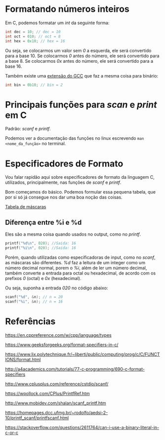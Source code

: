 # Formatando números inteiros

Em C, podemos formatar um *int* da seguinte forma:

```C
int dec = 10; // dec = 10
int oct = 010; // oct = 8
int hex = 0x10; // hex = 16
```

Ou seja, se colocarmos um valor sem *0* a esquerda, ele será convertido para a base 10. Se colocarmos *0* antes do número, ele será convertido para a base 8. Se colocarmos *0x* antes do número, ele será convertido para a base 16.

Também existe uma [extensão do GCC](https://gcc.gnu.org/onlinedocs/gcc/Binary-constants.html) que faz a mesma coisa para binário:

```C
int bin = 0b10; // bin = 2
```

# Principais funções para *scan* e *print* em C

Padrão: *scanf* e *printf*.

Podemos ver a documentação das funções no linux escrevendo ```man <nome_da_função>``` no terminal.

# Especificadores de Formato

Vou falar rapidão aqui sobre especificadores de formato da linguagem C, utilizados, principalmente, nas funções de *scanf* e *printf*.

Bom começamos do básico. Podemos formular essa pequena tabela, que por si só já consegue nos dar uma boa noção das coisas.

[Tabela de máscaras](https://homepages.dcc.ufmg.br/~rodolfo/aedsi-2-10/printf_scanf/conversaoPrintf.gif)

## Diferença entre %i e %d

Eles são a mesma coisa quando usados no output, como no *printf*.

```C
printf("%d\n", 020); //Saida: 16
printf("%i\n", 020); //Saida: 16
```

Porém, quando utilizadas como especificadoras de input, como no *scanf*, as máscaras são diferentes. *%d* faz a leitura de um integer como um número decimal normal, porem o *%i*, além de ler um número decimal, também converte a entrada para octal ou hexadecimal, de acordo com os prefixos *0* (octal) e *0x* (hexadecimal).

Ou seja, suponha a entrada *020* no código abaixo:
```c
scanf("%d", &n); // n = 20
scanf("%i", &n); // n = 16
```

# Referências

https://en.cppreference.com/w/cpp/language/types

https://www.geeksforgeeks.org/format-specifiers-in-c/

https://www.lix.polytechnique.fr/~liberti/public/computing/prog/c/C/FUNCTIONS/format.html

http://a4academics.com/tutorials/77-c-programming/690-c-format-specifiers

http://www.cplusplus.com/reference/cstdio/scanf/

https://wpollock.com/CPlus/PrintfRef.htm

http://www.mobidev.com/shalan/scanf_printf.htm

https://homepages.dcc.ufmg.br/~rodolfo/aedsi-2-10/printf_scanf/printfscanf.html

https://stackoverflow.com/questions/2611764/can-i-use-a-binary-literal-in-c-or-c